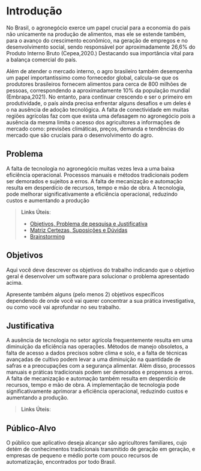 # Introdução

No Brasil, o agronegócio exerce um papel crucial para a economia do pais não unicamente na produção de alimentos, mas ele se estende também, para o avanço do crescimento econômico, na geração de empregos e no desenvolvimento social, sendo responsável por aproximadamente 26,6% do Produto Interno Bruto (Cepea,2020.) Destacando sua importância vital para a balança comercial do país. 

Além de atender o mercado interno, o agro brasileiro também desempenha um papel importantíssimo como fornecedor global, calcula-se que os produtores brasileiros fornecem alimentos para cerca de 800 milhões de pessoas, correspondendo a aproximadamente 10% da população mundial (Embrapa,2021). No entanto, para continuar crescendo e ser o primeiro em produtividade, o país ainda precisa enfrentar alguns desafios e um deles é o na ausência de adoção tecnológica. A falta de conectividade em muitas regiões agrícolas faz com que exista uma defasagem no agronegócio pois a ausência da mesma limita o acesso dos agricultores a informações de mercado como: previsões climáticas, preços, demanda e tendências do mercado que são cruciais para o desenvolvimento do agro.


## Problema

A falta de tecnologia no agronegócio muitas vezes leva a uma baixa eficiência operacional. Processos manuais e métodos tradicionais podem ser demorados e sujeitos a erros. A falta de mecanização e automação resulta em desperdício de recursos, tempo e mão de obra. A tecnologia, pode melhorar significativamente a eficiência operacional, reduzindo custos e aumentando a produção

> **Links Úteis**:
> - [Objetivos, Problema de pesquisa e Justificativa](https://medium.com/@versioparole/objetivos-problema-de-pesquisa-e-justificativa-c98c8233b9c3)
> - [Matriz Certezas, Suposições e Dúvidas](https://medium.com/educa%C3%A7%C3%A3o-fora-da-caixa/matriz-certezas-suposi%C3%A7%C3%B5es-e-d%C3%BAvidas-fa2263633655)
> - [Brainstorming](https://www.euax.com.br/2018/09/brainstorming/)

## Objetivos

Aqui você deve descrever os objetivos do trabalho indicando que o objetivo geral é desenvolver um software para solucionar o problema apresentado acima. 

Apresente também alguns (pelo menos 2) objetivos específicos dependendo de onde você vai querer concentrar a sua prática investigativa, ou como você vai aprofundar no seu trabalho.
 

## Justificativa

A ausência de tecnologia no setor agrícola frequentemente resulta em uma diminuição da eficiência nas operações. Métodos de manejo obsoletos, a falta de acesso a dados precisos sobre clima e solo, e a falta de técnicas avançadas de cultivo podem levar a uma diminuição na quantidade de safras e a preocupações com a segurança alimentar. Além disso, processos manuais e práticas tradicionais podem ser demorados e propensos a erros. A falta de mecanização e automação também resulta em desperdício de recursos, tempo e mão de obra. A implementação de tecnologia pode significativamente aprimorar a eficiência operacional, reduzindo custos e aumentando a produção.
> **Links Úteis**:

## Público-Alvo

O público que aplicativo deseja alcançar são agricultores familiares, cujo detém de conhecimentos tradicionais transmitido de geração em geração, e empresas de pequeno e médio porte com pouco recursos de automatização, encontrados por todo Brasil.

